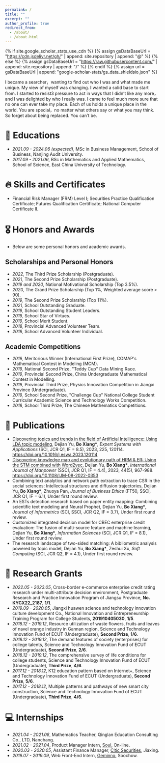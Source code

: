 ```yaml
---
permalink: /
title: ""
excerpt: ""
author_profile: true
redirect_from: 
  - /about/
  - /about.html
---
```


{% if site.google_scholar_stats_use_cdn %}
{% assign gsDataBaseUrl = "https://cdn.jsdelivr.net/gh/" | append: site.repository | append: "@" %}
{% else %}
{% assign gsDataBaseUrl = "https://raw.githubusercontent.com/" | append: site.repository | append: "/" %}
{% endif %}
{% assign url = gsDataBaseUrl | append: "google-scholar-stats/gs_data_shieldsio.json" %}

<span class='anchor' id='about-me'></span>

I became a searcher，wanting to find out who I was and what made me unique. My view of myself was changing. I wanted a solid base to start from. I started to resist3 pressure to act in ways that I didn’t like any more，and I was delighted by who I really was. I came to feel much more sure that no one can ever take my place. Each of us holds a unique place in the world. You are special，no matter what others say or what you may think. So forget about being replaced. You can’t be.

# 📖 Educations
- *2021.09 - 2024.06 (expected)*, MSc in Business Management, School of Business, Nanjing Audit University.
- *2017.09 - 2021.06*, BSc in Mathematics and Applied Mathematics, School of Science, East China University of Technology.

# 🔥 Skills and Certificates
-  Financial Risk Manager (FRM) Level I; Securities Practice Qualification Certificate; Futures Qualification Certificate; National Computer Certificate II.

# 🎖 Honors and Awards  
- Below are some personal honors and academic awards. 
## Scholarships and Personal Honors
- *2022*, The Third Prize Scholarship (Postgraduate).
- *2021*, The Second Prize Scholarship (Postgraduate).
- *2019 and 2020*, National Motivational Scholarship (Top 3.5%).
- *2020*, The Grand Prize Scholarship (Top 1%, Weighted average score > 90).
- *2019*, The Second Prize Scholarship (Top 11%).
- *2021*, School Outstanding Graduate.
- *2019*, School Outstanding Student Leaders.
- *2019*, School Star of Virtues.
- *2019*, School Merit Student.
- *2018*, Provincial Advanced Volunteer Team.
- *2018*, School Advanced Volunteer Individual.
## Academic Competitions
- *2019*, Meritorious Winner (International First Prize), COMAP's Mathematical Contest in Modeling (MCM).
- *2019*, National Second Prize, "Teddy Cup" Data Mining Race.
- *2019*, Provincial Second Prize, China Undergraduate Mathematical Contest in Modelling.
- *2019*, Provincial Third Prize, Physics Innovation Competition in Jiangxi Province (Undergraduate).
- *2019*, School Second Prize, "Challenge Cup" National College Student Curricular Academic Science and Technology Works Competition.
- *2018*, School Third Prize, The Chinese Mathematics Competitions.

# 📝 Publications 
- [Discovering topics and trends in the field of Artificial Intelligence: Using LDA topic modeling](https://www.sciencedirect.com/science/article/pii/S0957417423006164#ak905), Dejian Yu, **Bo Xiang\***, *Expert Systems with Applications* (SCI, JCR Q1, IF = 8.5), 2023, 225, 120114. https://doi.org/10.1016/j.eswa.2023.120114
- [Discovering knowledge map and evolutionary path of HRM & ER: Using the STM combined with Word2vec](https://www.emerald.com/insight/content/doi/10.1108/IJM-08-2022-0353/full/html), Dejian Yu, **Bo Xiang\***, *International Journal of Manpower* (SSCI, JCR Q1, IF = 4.4), 2023, 44(5), 967-988. https://doi.org/10.1108/IJM-08-2022-0353
- Combining text analytics and network path extraction to trace CSR in the social sciences: Intellectual structures and diffusion trajectories, Dejian Yu, **Bo Xiang\***, Zhuoya Pan, *Journal of Business Ethics* (FT50, SSCI, JCR Q1, IF = 6.1), Under first round review.
- An ESTs detection research based on paper entity mapping: Combining scientific text modeling and Neural Prophet, Dejian Yu, **Bo Xiang\***, *Journal of Informetrics* (SCI, SSCI, JCR Q2, IF = 3.7), Under first round review.
- Customized integrated decision model for CBEC enterprise credit evaluation: The fusion of multi-source feature and machine learning, Dejian Yu, **Bo Xiang\***, *Information Sciences* (SCI, JCR Q1, IF = 8.1), Under first round review.
- The research landscape of two-sided matching: A bibliometric analysis powered by topic model, Dejian Yu, **Bo Xiang\***, Zeshui Xu, *Soft Computing* (SCI, JCR Q2, IF = 4.1), Under first round review.




# 💬 Research Grants
- *2022.05 - 2023.05*, Cross-border e-commerce enterprise credit rating research under multi-attribute decision environment, Postgraduate Research and Practice Innovation Program of Jiangsu Province, **No. KYCX22_2187**, **1/1**.
- *2019.09 - 2020.05*, Jiangxi huawen science and technology innovation culture development Co., National Innovation and Entrepreneurship Training Program for College Students, **201910405030**, **1/5**.
- *2018.12 - 2019.12*, Resource utilization of waste flowers, fruits and leaves of navel orange industry in Gannan region, Science and Technology Innovation Fund of ECUT (Undergraduate), **Second Prize**, **1/6**.
- *2018.12 - 2019.12*, The demand features of society (enterprises) for college talents, Science and Technology Innovation Fund of ECUT (Undergraduate), **Second Prize**, **2/6**.
- *2018.12 - 2019.12*, The comprehensive survey of life conditions for college students, Science and Technology Innovation Fund of ECUT (Undergraduate), **Third Prize**, **4/6**.
- *2017.12 - 2018.12*, K12 education pattern based on Internet+, Science and Technology Innovation Fund of ECUT (Undergraduate), **Second Prize**, **5/6**.
- *2017.12 - 2018.12*, Multiple patterns and pathways of new smart city construction, Science and Technology Innovation Fund of ECUT (Undergraduate), **Third Prize**, **4/6**.

# 💻 Internships
- *2021.04 - 2021.08*, Mathematics Teacher, Qinglan Education Consulting Co., LTD, Nanchang.
- *2021.02 - 2021.04*, Product Manager Intern, [Soul](https://www.soulapp.cn/), On-line.
- *2020.03 - 2020.05*, Assistant Finance Manager, [Citic Securities](http://www.cs.ecitic.com/newsite/index.html), Jiaxing.
- *2019.07 - 2019.09*, Web Front-End Intern, [Geminno](http://www.suzhou-gem.com/), Soochow.
